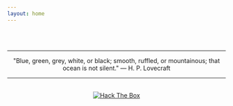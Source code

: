 ```yaml
---
layout: home
---
```

<center>
<br />
<br />
<hr class="hr-line">
"Blue, green, grey, white, or black; smooth, ruffled, or mountainous; that ocean is not silent." — H. P. Lovecraft
<hr class="hr-line">
<br />
<a href="https://www.hackthebox.com/profile/56695"><img src="https://www.hackthebox.com/badge/image/56695" alt="Hack The Box"></a>
</center>

